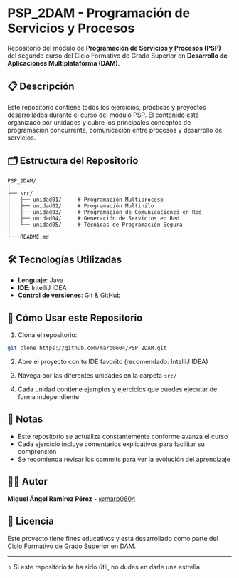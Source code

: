 # PSP_2DAM - Programación de Servicios y Procesos

Repositorio del módulo de **Programación de Servicios y Procesos (PSP)** del segundo curso del Ciclo Formativo de Grado Superior en **Desarrollo de Aplicaciones Multiplataforma (DAM)**.

## 📋 Descripción

Este repositorio contiene todos los ejercicios, prácticas y proyectos desarrollados durante el curso del módulo PSP. El contenido está organizado por unidades y cubre los principales conceptos de programación concurrente, comunicación entre procesos y desarrollo de servicios.

## 🗂️ Estructura del Repositorio

```
PSP_2DAM/
│
├── src/
│   ├── unidad01/     # Programación Multiproceso
│   ├── unidad02/     # Programación Multihilo
│   ├── unidad03/     # Programación de Comunicaciones en Red
│   ├── unidad04/     # Generación de Servicios en Red
│   └── unidad05/     # Técnicas de Programación Segura
│
└── README.md
```

## 🛠️ Tecnologías Utilizadas

- **Lenguaje**: Java
- **IDE**: IntelliJ IDEA
- **Control de versiones**: Git & GitHub

## 🚀 Cómo Usar este Repositorio

1. Clona el repositorio:
```bash
git clone https://github.com/marp0604/PSP_2DAM.git
```

2. Abre el proyecto con tu IDE favorito (recomendado: IntelliJ IDEA)

3. Navega por las diferentes unidades en la carpeta `src/`

4. Cada unidad contiene ejemplos y ejercicios que puedes ejecutar de forma independiente

## 📝 Notas

- Este repositorio se actualiza constantemente conforme avanza el curso
- Cada ejercicio incluye comentarios explicativos para facilitar su comprensión
- Se recomienda revisar los commits para ver la evolución del aprendizaje

## 👨‍💻 Autor

**Miguel Ángel Ramírez Pérez** - [@marp0604](https://github.com/marp0604)

## 📄 Licencia

Este proyecto tiene fines educativos y está desarrollado como parte del Ciclo Formativo de Grado Superior en DAM.

---

⭐ Si este repositorio te ha sido útil, no dudes en darle una estrella
